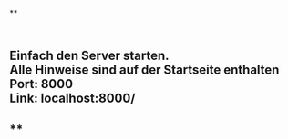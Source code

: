 ﻿**<h2><br>Einfach den Server starten.<br>
Alle Hinweise sind auf der Startseite enthalten<br>
Port: 8000<br>
Link: localhost:8000/
<h2>**
